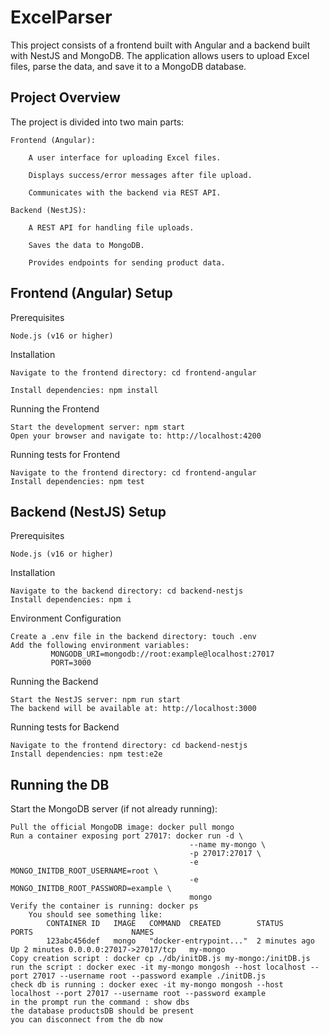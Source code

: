 # ExcelParser

This project consists of a frontend built with Angular and a backend built with NestJS and MongoDB.
The application allows users to upload Excel files, parse the data, and save it to a MongoDB database.

## Project Overview

The project is divided into two main parts:

    Frontend (Angular):

        A user interface for uploading Excel files.

        Displays success/error messages after file upload.

        Communicates with the backend via REST API.

    Backend (NestJS):

        A REST API for handling file uploads.

        Saves the data to MongoDB.

        Provides endpoints for sending product data.

## Frontend (Angular) Setup

Prerequisites

    Node.js (v16 or higher)

Installation

    Navigate to the frontend directory: cd frontend-angular
    
    Install dependencies: npm install

Running the Frontend

    Start the development server: npm start
    Open your browser and navigate to: http://localhost:4200

Running tests for Frontend

    Navigate to the frontend directory: cd frontend-angular
    Install dependencies: npm test

## Backend (NestJS) Setup

Prerequisites

    Node.js (v16 or higher)

Installation

    Navigate to the backend directory: cd backend-nestjs
    Install dependencies: npm i

Environment Configuration

    Create a .env file in the backend directory: touch .env
    Add the following environment variables: 
             MONGODB_URI=mongodb://root:example@localhost:27017
             PORT=3000

Running the Backend

    Start the NestJS server: npm run start
    The backend will be available at: http://localhost:3000

Running tests for Backend

    Navigate to the frontend directory: cd backend-nestjs
    Install dependencies: npm test:e2e

## Running the DB

Start the MongoDB server (if not already running):

    Pull the official MongoDB image: docker pull mongo
    Run a container exposing port 27017: docker run -d \
                                            --name my-mongo \
                                            -p 27017:27017 \
                                            -e MONGO_INITDB_ROOT_USERNAME=root \
                                            -e MONGO_INITDB_ROOT_PASSWORD=example \
                                            mongo
    Verify the container is running: docker ps
        You should see something like:
            CONTAINER ID   IMAGE   COMMAND  CREATED        STATUS        PORTS                      NAMES
            123abc456def   mongo   "docker-entrypoint..."  2 minutes ago  Up 2 minutes 0.0.0.0:27017->27017/tcp   my-mongo
    Copy creation script : docker cp ./db/initDB.js my-mongo:/initDB.js
    run the script : docker exec -it my-mongo mongosh --host localhost --port 27017 --username root --password example ./initDB.js
    check db is running : docker exec -it my-mongo mongosh --host localhost --port 27017 --username root --password example
    in the prompt run the command : show dbs
    the database productsDB should be present
    you can disconnect from the db now
            
    




